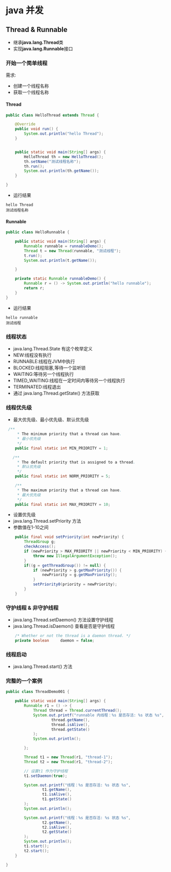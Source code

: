 # java 并发
## Thread & Runnable
- 继承**java.lang.Thread**类
- 实现**java.lang.Runnable**接口


### 开始一个简单线程
需求:
- 创建一个线程名称
- 获取一个线程名称
#### Thread
```java
public class HelloThread extends Thread {

    @Override
    public void run() {
        System.out.println("hello Thread");
    }


    public static void main(String[] args) {
        HelloThread th = new HelloThread();
        th.setName("测试线程名称");
        th.run();
        System.out.println(th.getName());
    }

}
```
- 运行结果
```text
hello Thread
测试线程名称
```
#### Runnable
```java
public class HelloRunnable {

    public static void main(String[] args) {
        Runnable runnable = runnableDemo();
        Thread t = new Thread(runnable, "测试线程");
        t.run();
        System.out.println(t.getName());

    }

    private static Runnable runnableDemo() {
        Runnable r = () -> System.out.println("hello runnable");
        return r;
    }
}
```
- 运行结果
```text
hello runnable
测试线程
```

### 线程状态
- java.lang.Thread.State 有这个枚举定义
- NEW:线程没有执行
- RUNNABLE:线程在JVM中执行
- BLOCKED:线程阻塞,等待一个监听锁
- WAITING:等待另一个线程执行
- TIMED_WAITING:线程在一定时间内等待另一个线程执行
- TERMINATED:线程退出
- 通过 java.lang.Thread.getState() 方法获取

### 线程优先级
- 最大优先级、最小优先级、默认优先级
```java
 /**
     * The minimum priority that a thread can have.
     * 最小优先级
     */
    public final static int MIN_PRIORITY = 1;

   /**
     * The default priority that is assigned to a thread.
     * 默认优先级
     */
    public final static int NORM_PRIORITY = 5;

    /**
     * The maximum priority that a thread can have.
     * 最大优先级
     */
    public final static int MAX_PRIORITY = 10;
```
- 设置优先级
- java.lang.Thread.setPriority 方法
- 参数值在1-10之间
```java
    public final void setPriority(int newPriority) {
        ThreadGroup g;
        checkAccess();
        if (newPriority > MAX_PRIORITY || newPriority < MIN_PRIORITY) {
            throw new IllegalArgumentException();
        }
        if((g = getThreadGroup()) != null) {
            if (newPriority > g.getMaxPriority()) {
                newPriority = g.getMaxPriority();
            }
            setPriority0(priority = newPriority);
        }
    }
```

### 守护线程 & 非守护线程
- java.lang.Thread.setDaemon() 方法设置守护线程
- java.lang.Thread.isDaemon() 查看是否是守护线程

```java
    /* Whether or not the thread is a daemon thread. */
    private boolean     daemon = false;
```

### 线程启动
- java.lang.Thread.start() 方法

### 完整的一个案例
```java
public class ThreadDemo001 {

    public static void main(String[] args) {
        Runnable r1 = () -> {
            Thread thread = Thread.currentThread();
            System.out.printf("runnable 内线程：%s 是否存活: %s 状态 %s",
                    thread.getName(),
                    thread.isAlive(),
                    thread.getState()
            );
            System.out.println();

        };

        Thread t1 = new Thread(r1, "thread-1");
        Thread t2 = new Thread(r1, "thread-2");

        // 设置t1 作为守护线程
        t1.setDaemon(true);

        System.out.printf("线程：%s 是否存活: %s 状态 %s",
                t1.getName(),
                t1.isAlive(),
                t1.getState()
        );
        System.out.println();

        System.out.printf("线程：%s 是否存活: %s 状态 %s",
                t2.getName(),
                t2.isAlive(),
                t2.getState()
        );
        System.out.println();
        t1.start();
        t2.start();
    }

}
```
